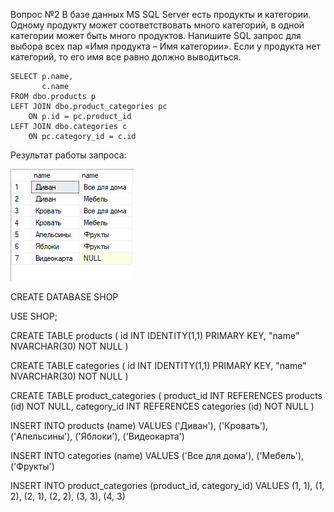 Вопрос №2
В базе данных MS SQL Server есть продукты и категории. Одному продукту может соответствовать много категорий, в одной категории может быть много продуктов. Напишите SQL запрос для выбора всех пар «Имя продукта – Имя категории». Если у продукта нет категорий, то его имя все равно должно выводиться.

```
SELECT p.name, 
       c.name
FROM dbo.products p
LEFT JOIN dbo.product_categories pc
    ON p.id = pc.product_id
LEFT JOIN dbo.categories c 
    ON pc.category_id = c.id
```


Результат работы запроса:

 
 ![Результат работы запроса:](https://github.com/Ren4co/FigureCalculator/blob/master/result.PNG)




CREATE DATABASE SHOP

USE SHOP;

CREATE TABLE products
(
	id INT IDENTITY(1,1) PRIMARY KEY,
	"name" NVARCHAR(30) NOT NULL
)

CREATE TABLE categories
(
	id INT IDENTITY(1,1) PRIMARY KEY,
	"name" NVARCHAR(30) NOT NULL
)

CREATE TABLE product_categories
(
	product_id INT REFERENCES products (id) NOT NULL,
	category_id INT REFERENCES categories (id) NOT NULL
)


INSERT INTO products (name) 
VALUES 
('Диван'), 
('Кровать'), 
('Апельсины'), 
('Яблоки'), 
('Видеокарта')

INSERT INTO categories (name) 
VALUES 
('Все для дома'), 
('Мебель'), 
('Фрукты')

INSERT INTO product_categories (product_id, category_id) 
VALUES 
(1, 1), 
(1, 2), 
(2, 1), 
(2, 2), 
(3, 3), 
(4, 3)

